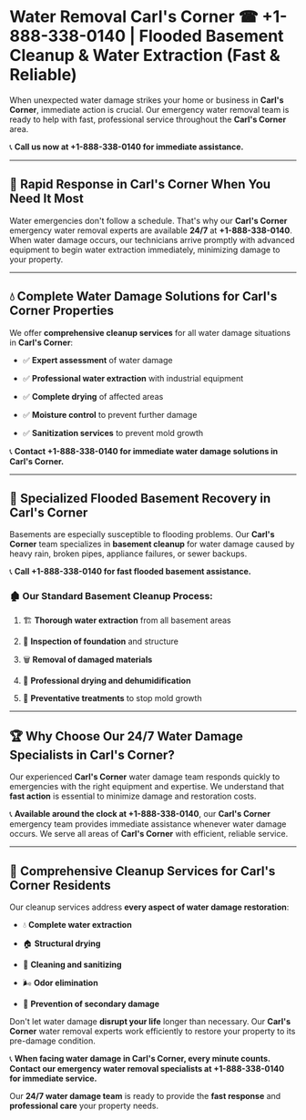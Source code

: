 # Water Removal Carl's Corner ☎ +1-888-338-0140 | Flooded Basement Cleanup & Water Extraction (Fast & Reliable)

When unexpected water damage strikes your home or business in **Carl's Corner**, immediate action is crucial. Our emergency water removal team is ready to help with fast, professional service throughout the **Carl's Corner** area. 

📞 **Call us now at +1-888-338-0140 for immediate assistance.**
---
## 🚀 Rapid Response in Carl's Corner When You Need It Most
Water emergencies don't follow a schedule. That's why our **Carl's Corner** emergency water removal experts are available **24/7** at **+1-888-338-0140**. When water damage occurs, our technicians arrive promptly with advanced equipment to begin water extraction immediately, minimizing damage to your property.
---
## 💧 Complete Water Damage Solutions for Carl's Corner Properties
We offer **comprehensive cleanup services** for all water damage situations in **Carl's Corner**:
- ✅ **Expert assessment** of water damage  
- ✅ **Professional water extraction** with industrial equipment  
- ✅ **Complete drying** of affected areas  
- ✅ **Moisture control** to prevent further damage  
- ✅ **Sanitization services** to prevent mold growth  
📞 **Contact +1-888-338-0140 for immediate water damage solutions in Carl's Corner.**
---
## 🌊 Specialized Flooded Basement Recovery in Carl's Corner
Basements are especially susceptible to flooding problems. Our **Carl's Corner** team specializes in **basement cleanup** for water damage caused by heavy rain, broken pipes, appliance failures, or sewer backups. 
📞 **Call +1-888-338-0140 for fast flooded basement assistance.**
### 🏚️ Our Standard Basement Cleanup Process:
1. 🏗️ **Thorough water extraction** from all basement areas  
2. 🔎 **Inspection of foundation** and structure  
3. 🗑️ **Removal of damaged materials**  
4. 💨 **Professional drying and dehumidification**  
5. 🚫 **Preventative treatments** to stop mold growth  
---
## 🏆 Why Choose Our 24/7 Water Damage Specialists in Carl's Corner?
Our experienced **Carl's Corner** water damage team responds quickly to emergencies with the right equipment and expertise. We understand that **fast action** is essential to minimize damage and restoration costs.
📞 **Available around the clock at +1-888-338-0140**, our **Carl's Corner** emergency team provides immediate assistance whenever water damage occurs. We serve all areas of **Carl's Corner** with efficient, reliable service.
---
## 🧹 Comprehensive Cleanup Services for Carl's Corner Residents
Our cleanup services address **every aspect of water damage restoration**:
- 💧 **Complete water extraction**  
- 🏠 **Structural drying**  
- 🧼 **Cleaning and sanitizing**  
- 🌬️ **Odor elimination**  
- 🚫 **Prevention of secondary damage**  
Don't let water damage **disrupt your life** longer than necessary. Our **Carl's Corner** water removal experts work efficiently to restore your property to its pre-damage condition.
📞 **When facing water damage in Carl's Corner, every minute counts. Contact our emergency water removal specialists at +1-888-338-0140 for immediate service.**
Our **24/7 water damage team** is ready to provide the **fast response** and **professional care** your property needs.
